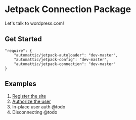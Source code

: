 # Jetpack Connection Package

Let's talk to wordpress.com! 

## Get Started 

```
"require": {
    "automattic/jetpack-autoloader": "dev-master",
    "automattic/jetpack-config": "dev-master",
    "automattic/jetpack-connection": "dev-master"
}
```

## Examples
1. [Register the site](docs/register-site.md)
2. [Authorize the user](docs/authorize-user.md)
3. In-place user auth @todo
4. Disconnecting @todo
